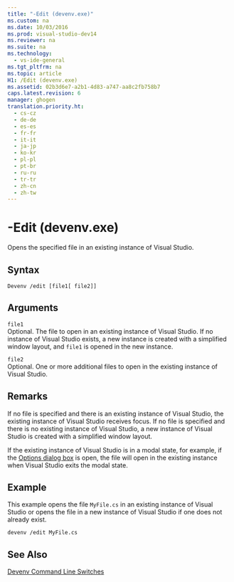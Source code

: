 ```yaml
---
title: "-Edit (devenv.exe)"
ms.custom: na
ms.date: 10/03/2016
ms.prod: visual-studio-dev14
ms.reviewer: na
ms.suite: na
ms.technology: 
  - vs-ide-general
ms.tgt_pltfrm: na
ms.topic: article
H1: /Edit (devenv.exe)
ms.assetid: 02b3d6e7-a2b1-4d83-a747-aa8c2fb758b7
caps.latest.revision: 6
manager: ghogen
translation.priority.ht: 
  - cs-cz
  - de-de
  - es-es
  - fr-fr
  - it-it
  - ja-jp
  - ko-kr
  - pl-pl
  - pt-br
  - ru-ru
  - tr-tr
  - zh-cn
  - zh-tw
---
```

# -Edit (devenv.exe)
Opens the specified file in an existing instance of Visual Studio.  
  
## Syntax  
  
```  
Devenv /edit [file1[ file2]]  
```  
  
## Arguments  
 `file1`  
 Optional. The file to open in an existing instance of Visual Studio. If no instance of Visual Studio exists, a new instance is created with a simplified window layout, and `file1` is opened in the new instance.  
  
 `file2`  
 Optional. One or more additional files to open in the existing instance of Visual Studio.  
  
## Remarks  
 If no file is specified and there is an existing instance of Visual Studio, the existing instance of Visual Studio receives focus. If no file is specified and there is no existing instance of Visual Studio, a new instance of Visual Studio is created with a simplified window layout.  
  
 If the existing instance of Visual Studio is in a modal state, for example, if the [Options dialog box](../VS_IDE/Options-Dialog-Box--Visual-Studio-.md) is open, the file will open in the existing instance when Visual Studio exits the modal state.  
  
## Example  
 This example opens the file `MyFile.cs` in an existing instance of Visual Studio or opens the file in a new instance of Visual Studio if one does not already exist.  
  
```  
devenv /edit MyFile.cs  
```  
  
## See Also  
 [Devenv Command Line Switches](../VS_IDE/Devenv-Command-Line-Switches.md)